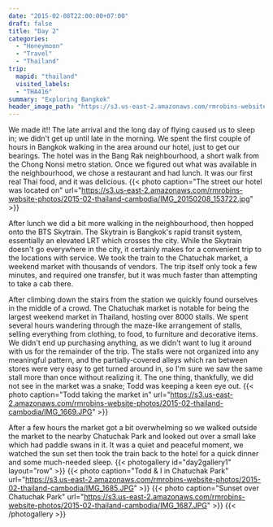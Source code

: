 ```yaml
---
date: "2015-02-08T22:00:00+07:00"
draft: false
title: "Day 2"
categories:
  - "Honeymoon"
  - "Travel"
  - "Thailand"
trip:
  mapid: "thailand"
  visited_labels:
  - "THA416"
summary: "Exploring Bangkok"
header_image_path: "https://s3.us-east-2.amazonaws.com/rmrobins-website-photos/2015-02-thailand-cambodia/IMG_1685.JPG"
---
```


We made it!! The late arrival and the long day of flying caused us to sleep in; we didn't get up until late in the morning. We spent the first couple of hours in Bangkok walking in the area around our hotel, just to get our bearings. The hotel was in the Bang Rak neighbourhood, a short walk from the Chong Nonsi metro station. Once we figured out what was available in the neighbourhood, we chose a restaurant and had lunch. It was our first real Thai food, and it was delicious.
{{< photo caption="The street our hotel was located on" url="https://s3.us-east-2.amazonaws.com/rmrobins-website-photos/2015-02-thailand-cambodia/IMG_20150208_153722.jpg" >}}

After lunch we did a bit more walking in the neighbourhood, then hopped onto the BTS Skytrain. The Skytrain is Bangkok's rapid transit system, essentially an elevated LRT which crosses the city. While the Skytrain doesn't go everywhere in the city, it certainly makes for a convenient trip to the locations with service. We took the train to the Chatuchak market, a weekend market with thousands of vendors. The trip itself only took a few minutes, and required one transfer, but it was much faster than attempting to take a cab there.

After climbing down the stairs from the station we quickly found ourselves in the middle of a crowd. The Chatuchak market is notable for being the largest weekend market in Thailand, hosting over 8000 stalls. We spent several hours wandering through the maze-like arrangement of stalls, selling everything from clothing, to food, to furniture and decorative items. We didn't end up purchasing anything, as we didn't want to lug it around with us for the remainder of the trip. The stalls were not organized into any meaningful pattern, and the partially-covered alleys which ran between stores were very easy to get turned around in, so I'm sure we saw the same stall more than once without realizing it. The one thing, thankfully, we did not see in the market was a snake; Todd was keeping a keen eye out.
{{< photo caption="Todd taking the market in" url="https://s3.us-east-2.amazonaws.com/rmrobins-website-photos/2015-02-thailand-cambodia/IMG_1669.JPG" >}}

After a few hours the market got a bit overwhelming so we walked outside the market to the nearby Chatuchak Park and looked out over a small lake which had paddle swans in it. It was a quiet and peaceful moment, we watched the sun set then took the train back to the hotel for a quick dinner and some much-needed sleep.
{{< photogallery id="day2gallery1" layout="row" >}}
{{< photo caption="Todd & I in Chatuchak Park" url="https://s3.us-east-2.amazonaws.com/rmrobins-website-photos/2015-02-thailand-cambodia/IMG_1685.JPG" >}}
{{< photo caption="Sunset over Chatuchak Park" url="https://s3.us-east-2.amazonaws.com/rmrobins-website-photos/2015-02-thailand-cambodia/IMG_1687.JPG" >}}
{{< /photogallery >}}
